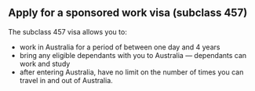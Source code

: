 ## Apply for a sponsored work visa (subclass 457)

The subclass 457 visa allows you to:

- work in Australia for a period of between one day and 4 years 
- bring any eligible dependants with you to Australia — dependants can work and study
- after entering Australia, have no limit on the number of times you can travel in and out of Australia.
